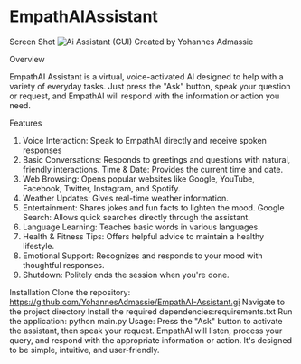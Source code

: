 # EmpathAIAssistant
Screen Shot
![Ai Assistant (GUI)](https://github.com/user-attachments/assets/2b25adf5-cfb8-450f-9bd7-1d094bf58181)
Created by Yohannes Admassie

  Overview

EmpathAI Assistant is a virtual, voice-activated AI designed to help with a variety of everyday tasks. Just press the "Ask" button, speak your question or request, and EmpathAI will respond with the information or action you need.

Features
1. Voice Interaction: Speak to EmpathAI directly and receive spoken responses
2. Basic Conversations: Responds to greetings and questions with natural, friendly interactions.
Time & Date: Provides the current time and date.
3. Web Browsing: Opens popular websites like Google, YouTube, Facebook, Twitter, Instagram, and Spotify.
4. Weather Updates: Gives real-time weather information.
5. Entertainment: Shares jokes and fun facts to lighten the mood.
Google Search: Allows quick searches directly through the assistant.
6. Language Learning: Teaches basic words in various languages.
7. Health & Fitness Tips: Offers helpful advice to maintain a healthy lifestyle.
8. Emotional Support: Recognizes and responds to your mood with thoughtful responses.
9. Shutdown: Politely ends the session when you're done.

      
  Installation
  Clone the repository: https://github.com/YohannesAdmassie/EmpathAI-Assistant.gi
  Navigate to the project directory
  Install the required dependencies:requirements.txt
  Run the application: python main.py
    Usage:
  Press the "Ask" button to activate the assistant, then speak your request. EmpathAI will listen, process your query, and respond with the appropriate information or action. It's designed to be simple, intuitive, and user-friendly.



